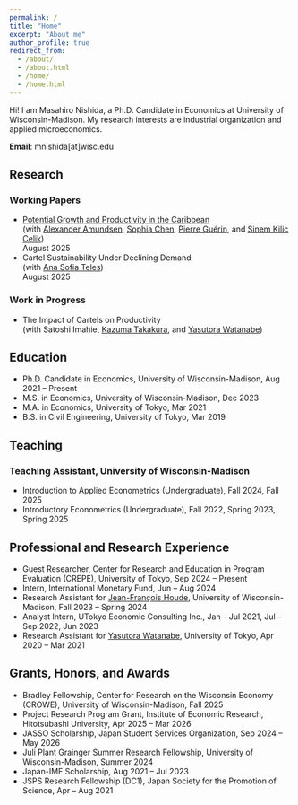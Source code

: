```yaml
---
permalink: /
title: "Home"
excerpt: "About me"
author_profile: true
redirect_from: 
  - /about/
  - /about.html
  - /home/
  - /home.html
---
```


Hi! I am Masahiro Nishida, a Ph.D. Candidate in Economics at University of Wisconsin-Madison. My research interests are industrial organization and applied microeconomics.

**Email**: mnishida\[at\]wisc.edu

## Research

### Working Papers
* [Potential Growth and Productivity in the Caribbean](https://www.imf.org/en/Publications/WP/Issues/2025/08/08/Potential-Growth-and-Productivity-in-the-Caribbean-568394)  
(with [Alexander Amundsen](https://www.alexanderamundsen.com/), [Sophia Chen](https://sites.google.com/site/sophiachenecon/), [Pierre Guérin](https://sites.google.com/view/pierreguerineconomics/), and [Sinem Kilic Celik](https://scholar.google.com/citations?user=YPa7HrYAAAAJ))  
August 2025
* Cartel Sustainability Under Declining Demand  
(with [Ana Sofia Teles](https://anasofiateles.com/))  
August 2025

### Work in Progress
* The Impact of Cartels on Productivity  
(with Satoshi Imahie, [Kazuma Takakura](https://kazumatakakura.github.io/), and [Yasutora Watanabe](https://sites.google.com/view/yas-watanabe/))

## Education
* Ph.D. Candidate in Economics, University of Wisconsin-Madison, Aug 2021 &ndash; Present
* M.S. in Economics, University of Wisconsin-Madison, Dec 2023
* M.A. in Economics, University of Tokyo, Mar 2021
* B.S. in Civil Engineering, University of Tokyo, Mar 2019

## Teaching

### Teaching Assistant, University of Wisconsin-Madison
* Introduction to Applied Econometrics (Undergraduate), Fall 2024, Fall 2025
* Introductory Econometrics (Undergraduate), Fall 2022, Spring 2023, Spring 2025

## Professional and Research Experience
* Guest Researcher, Center for Research and Education in Program Evaluation (CREPE), University of Tokyo, Sep 2024 &ndash; Present
* Intern, International Monetary Fund, Jun &ndash; Aug 2024
* Research Assistant for [Jean-François Houde](https://jfhoude.econ.wisc.edu/), University of Wisconsin-Madison, Fall 2023 &ndash; Spring 2024
* Analyst Intern, UTokyo Economic Consulting Inc., Jan &ndash; Jul 2021, Jul &ndash; Sep 2022, Jun 2023
* Research Assistant for [Yasutora Watanabe](https://sites.google.com/view/yas-watanabe/), University of Tokyo, Apr 2020 &ndash; Mar 2021

## Grants, Honors, and Awards
* Bradley Fellowship, Center for Research on the Wisconsin Economy (CROWE), University of Wisconsin-Madison, Fall 2025
* Project Research Program Grant, Institute of Economic Research, Hitotsubashi University, Apr 2025 &ndash; Mar 2026
* JASSO Scholarship, Japan Student Services Organization, Sep 2024 &ndash; May 2026
* Juli Plant Grainger Summer Research Fellowship, University of Wisconsin-Madison, Summer 2024
* Japan-IMF Scholarship, Aug 2021 &ndash; Jul 2023
* JSPS Research Fellowship (DC1), Japan Society for the Promotion of Science, Apr &ndash; Aug 2021